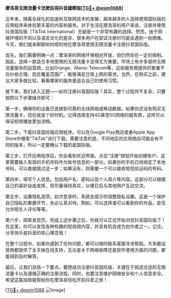 **摩洛哥无限流量卡怎麽註冊抖音國際版[[TG💪+ @esim1088](https://t.me/s/esim1088)]**

近年来，随着全球化的加速和互联网技术的发展，越来越多的人选择使用国际版的应用程序来体验更丰富的内容和服务。对于生活在摩洛哥的用户来说，注册并使用抖音国际版（TikTok International）无疑是一个非常有趣的选择。然而，由于网络环境的不同以及语言文化的差异，很多用户在尝试注册时可能会遇到一些困难。今天，我们就来聊聊如何顺利地在摩洛哥使用无限流量卡注册抖音国际版。

首先，我们需要明确一点：摩洛哥的网络环境相对开放，但仍然存在一定的限制。因此，选择一款适合本地使用的无限流量卡显得尤为重要。市场上有许多提供无限流量服务的运营商，比如Orange、Maroc Telecom等，这些服务商提供的套餐不仅价格合理，而且覆盖范围广，能够满足日常上网的需求。当然，在购买之前，建议大家多做比较，看看哪家的服务更适合自己的使用习惯。

接下来，我们进入正题——如何注册抖音国际版？其实，整个过程并不复杂，只要按照以下步骤操作即可：

第一步，确保你的设备已连接到可靠的无线网络或移动数据。如果你还没有购买无限流量卡，现在就是个好时机。记得选择支持4G甚至5G网络的服务商，这样可以保证视频播放更加流畅。

第二步，下载抖音国际版应用程序。可以在Google Play商店或者Apple App Store中搜索“TikTok”进行下载。需要注意的是，不同地区的应用商店可能会有不同的版本，所以一定要确认下载的是国际版。

第三步，打开应用程序后，你会看到欢迎界面。点击“注册”按钮开始创建账户。这里需要输入有效的手机号码作为账号信息的一部分。如果你的手机已经绑定了本地号码，可以直接跳过这一步；如果没有，则需要一个可以接收短信验证码的号码。

第四步，填写个人信息。包括用户名、密码以及个人简介等内容。这部分可以根据自己的喜好自由发挥，但尽量保持真实，以便日后与其他用户互动交流。

第五步，设置隐私选项。初次登录时，系统会提示你调整隐私设置。这是一个保护自己隐私的重要环节，务必认真对待。例如，可以选择谁可以看到你的作品，是否允许陌生人评论等等。

第六步，探索发现页。完成上述步骤之后，你就可以正式开始浏览抖音国际版了！在这里，你可以发现各种有趣的短视频内容，并且有机会成为创作者之一。记住，分享快乐是抖音的核心理念哦！

在整个过程中，如果你遇到了任何问题，都可以随时联系客服寻求帮助。大多数运营商都提供了全天候在线支持，无论是关于网络故障还是软件使用方面的问题，都能得到及时解答。

最后，让我们总结一下要点。要想成功注册抖音国际版，关键在于挑选合适的无限流量卡以及遵循正确的注册流程。同时，也要注意维护网络安全和个人信息安全。希望这篇指南能帮助你在摩洛哥轻松开启抖音之旅！

[[TG💪+ @esim1088](https://t.me/s/esim1088) ![Image](https://i.postimg.cc/4NQfJmqS/Snipaste-2025-05-13-00-14-12.png)]